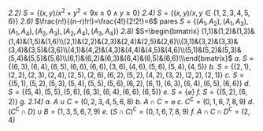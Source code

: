 *2.2)* $S=\{(x,y)/ x^2 + y^2 < 9 x ≥ 0 \wedge y ≥ 0\}$ 
*2.4)* $S = \{(x, y) / x, y \in \{1, 2, 3, 4, 5, 6\}\}$
*2.6)* $\frac{n!}{(n-r)!r!}=\frac{4!}{2!2!}=6$ pares
	$S=\{(A_1,A_2),(A_1,A_3),(A_1,A_4),(A_2,A_3),(A_2,A_4),(A_3,A_4)\}$
*2.8)* 
	$S=\begin{bmatrix}  (1,1)&(1,2)&(1,3)&(1,4)&(1,5)&(1,6)\\(2,1)&(2,2)&(2,3)&(2,4)&(2,5)&(2,6)\\(3,1)&(3,2)&(3,3)&(3,4)&(3,5)&(3,6)\\(4,1)&(4,2)&(4,3)&(4,4)&(4,5)&(4,6)\\(5,1)&(5,2)&(5,3)&(5,4)&(5,5)&(5,6)\\(6,1)&(6,2)&(6,3)&(6,4)&(6,5)&(6,6)\\\end{bmatrix}$
	*a.* $S=\{(6,3),(6,4),(6,5),(6,6),(6,6),(3,6),(4,6),(5,6),(5,4),(4,5)\}$
	*b.* $S=\{(2,1),(2,2),(2,3),(2,4),(2,5),(2,6),(6,2),(5,2),(4,2),(3,2),(2,2),(2,1)\}$
	*c.* $S=\{(5,1),(5,2),(5,3),(5,4),(5,5),(5,6),(6,2),(6,1),(6,3),(6,4),(6,5),(6,6)\}$
	*d.* $S=\{(5,4),(5,5),(5,6),(6,3),(6,4),(6,6),(6,5)\}$
	*e.* $S=\{\varnothing\}$
	*f.* $S=\{(5,2),(6,2)\}$
	*g.* 
*2.14)* 
*a.* $A \cup C = (0 , 2 , 3 , 4 , 5 , 6 , 8)$
*b.* $A \cap C=\varnothing$
*c.* $C^\complement = (0 , 1 , 6 , 7 , 8 , 9)$
*d.* $(C^\complement \cap D) \cup B = (1 , 3 , 5 , 6 , 7 , 9)$
*e.* $(S\cap C)^\complement=(0 , 1 , 6 , 7 , 8 , 9)$
*f.* $A \cap C \cap D^\complement =(2,4)$

